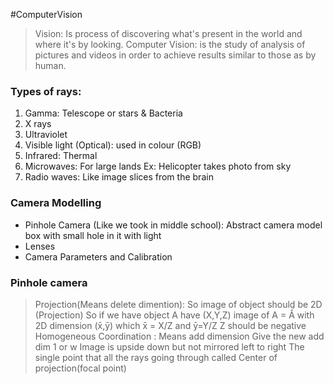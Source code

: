#ComputerVision 
>Vision: Is process of discovering what's present in the world and where it's by looking.
>Computer Vision: is the study of analysis of pictures and videos in order to achieve results similar to those as by human.

### Types of rays:
1. Gamma: Telescope or stars & Bacteria
2. X rays
3. Ultraviolet
4. Visible light (Optical): used in colour (RGB)
5. Infrared: Thermal
6.  Microwaves: For large lands Ex: Helicopter takes photo from sky
7. Radio waves: Like image slices from the brain

### Camera Modelling
- Pinhole Camera (Like we took in middle school):
    Abstract camera model box with small hole in it with light
- Lenses
- Camera Parameters and Calibration

### Pinhole camera
>Projection(Means delete dimention):
    So image of object should be 2D (Projection)
    So if we have object A have (X,Y,Z) 
    image of A = Ấ with 2D dimension (x̄,ȳ) which x̄ = X/Z and ȳ=Y/Z
    Z should be negative
>Homogeneous Coordination : 
    Means add dimension
    Give the new add dim 1 or w
Image is upside down but not mirrored left to right
The single point that all the rays going through called Center of projection(focal point)


